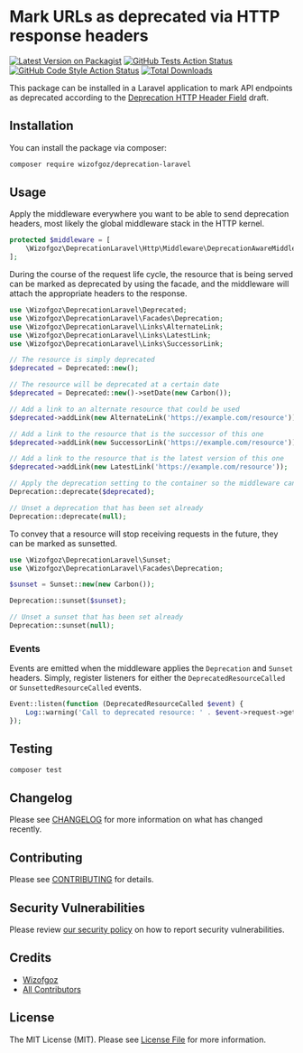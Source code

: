 # Mark URLs as deprecated via HTTP response headers

[![Latest Version on Packagist](https://img.shields.io/packagist/v/wizofgoz/deprecation-laravel.svg?style=flat-square)](https://packagist.org/packages/wizofgoz/deprecation-laravel)
[![GitHub Tests Action Status](https://img.shields.io/github/workflow/status/wizofgoz/deprecation-laravel/run-tests?label=tests)](https://github.com/wizofgoz/deprecation-laravel/actions?query=workflow%3Arun-tests+branch%3Amaster)
[![GitHub Code Style Action Status](https://img.shields.io/github/workflow/status/wizofgoz/deprecation-laravel/Check%20&%20fix%20styling?label=code%20style)](https://github.com/wizofgoz/deprecation-laravel/actions?query=workflow%3A"Check+%26+fix+styling"+branch%3Amaster)
[![Total Downloads](https://img.shields.io/packagist/dt/wizofgoz/deprecation-laravel.svg?style=flat-square)](https://packagist.org/packages/wizofgoz/deprecation-laravel)

This package can be installed in a Laravel application to mark API endpoints as deprecated according to the [Deprecation HTTP Header Field](https://tools.ietf.org/id/draft-dalal-deprecation-header-01.html) draft.

## Installation

You can install the package via composer:

```bash
composer require wizofgoz/deprecation-laravel
```

## Usage
Apply the middleware everywhere you want to be able to send deprecation headers, most likely the global middleware stack in the HTTP kernel.
```php
protected $middleware = [
    \Wizofgoz\DeprecationLaravel\Http\Middleware\DeprecationAwareMiddleware::class,
];
```

During the course of the request life cycle, the resource that is being served can be marked as deprecated by using the facade, and the middleware will attach the appropriate headers to the response. 
```php
use \Wizofgoz\DeprecationLaravel\Deprecated;
use \Wizofgoz\DeprecationLaravel\Facades\Deprecation;
use \Wizofgoz\DeprecationLaravel\Links\AlternateLink;
use \Wizofgoz\DeprecationLaravel\Links\LatestLink;
use \Wizofgoz\DeprecationLaravel\Links\SuccessorLink;

// The resource is simply deprecated
$deprecated = Deprecated::new();

// The resource will be deprecated at a certain date
$deprecated = Deprecated::new()->setDate(new Carbon());

// Add a link to an alternate resource that could be used
$deprecated->addLink(new AlternateLink('https://example.com/resource'));

// Add a link to the resource that is the successor of this one
$deprecated->addLink(new SuccessorLink('https://example.com/resource'));

// Add a link to the resource that is the latest version of this one
$deprecated->addLink(new LatestLink('https://example.com/resource'));

// Apply the deprecation setting to the container so the middleware can pick it up
Deprecation::deprecate($deprecated);

// Unset a deprecation that has been set already
Deprecation::deprecate(null);
```

To convey that a resource will stop receiving requests in the future, they can be marked as sunsetted.
```php
use \Wizofgoz\DeprecationLaravel\Sunset;
use \Wizofgoz\DeprecationLaravel\Facades\Deprecation;

$sunset = Sunset::new(new Carbon());

Deprecation::sunset($sunset);

// Unset a sunset that has been set already
Deprecation::sunset(null);
```

### Events
Events are emitted when the middleware applies the `Deprecation` and `Sunset` headers. Simply, register listeners for either the `DeprecatedResourceCalled` or `SunsettedResourceCalled` events.
```php
Event::listen(function (DeprecatedResourceCalled $event) {
    Log::warning('Call to deprecated resource: ' . $event->request->getUri());
});
```

## Testing

```bash
composer test
```

## Changelog

Please see [CHANGELOG](CHANGELOG.md) for more information on what has changed recently.

## Contributing

Please see [CONTRIBUTING](.github/CONTRIBUTING.md) for details.

## Security Vulnerabilities

Please review [our security policy](../../security/policy) on how to report security vulnerabilities.

## Credits

- [Wizofgoz](https://github.com/Wizofgoz)
- [All Contributors](../../contributors)

## License

The MIT License (MIT). Please see [License File](LICENSE.md) for more information.
